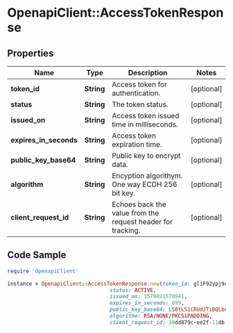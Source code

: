 # OpenapiClient::AccessTokenResponse

## Properties

Name | Type | Description | Notes
------------ | ------------- | ------------- | -------------
**token_id** | **String** | Access token for authentication. | [optional] 
**status** | **String** | The token status. | [optional] 
**issued_on** | **String** | Access token issued time in milliseconds. | [optional] 
**expires_in_seconds** | **String** | Access token expiration time. | [optional] 
**public_key_base64** | **String** | Public key to encrypt data. | [optional] 
**algorithm** | **String** | Encyption algorithym. One way ECDH 256 bit key. | [optional] 
**client_request_id** | **String** | Echoes back the value from the request header for tracking. | [optional] 

## Code Sample

```ruby
require 'OpenapiClient'

instance = OpenapiClient::AccessTokenResponse.new(token_id: gliF92ypj9cKRWUP8lpRIbI3bhNf,
                                 status: ACTIVE,
                                 issued_on: 1579021570941,
                                 expires_in_seconds: 899,
                                 public_key_base64: LS0tLS1CRUdJTiBQLbnFSNXRnVmc4U08LS1FTkQgUFVCTElDIEtFWS0tLS0t,
                                 algorithm: RSA/NONE/PKCS1PADDING,
                                 client_request_id: 30dd879c-ee2f-11db-8314-0800200c9a66)
```


